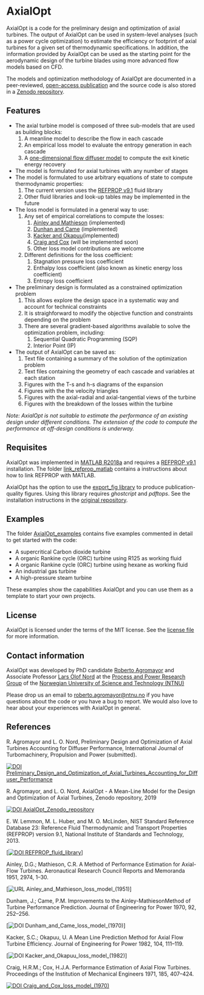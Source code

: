 # AxialOpt
AxialOpt is a code for the preliminary design and optimization of axial turbines. The output of AxialOpt can be used in system-level analyses (such as a power cycle optimization) to estimate the efficiency or footprint of axial turbines for a given set of thermodynamic specifications. In addition, the information provided by AxialOpt can be used as the starting point for the aerodynamic design of the turbine blades using more advanced flow models based on CFD.

The models and optimization methodology of AxialOpt are documented in a peer-reviewed, [open-access publication](#1) and the source code is also stored in a [Zenodo repository](#2).

## Features

* The axial turbine model is composed of three sub-models that are used as building blocks:
  1. A meanline model to describe the flow in each cascade
  2. An empirical loss model to evaluate the entropy generation in each cascade
  3. A [one-dimensional flow diffuser model](https://github.com/RoberAgro/AnnularDiffuser1D) to compute the exit kinetic energy recovery
* The model is formulated for axial turbines with any number of stages
* The model is formulated to use arbitrary equations of state to compute thermodynamic properties:
  1. The current version uses the [REFPROP v9.1](#3) fluid library
  2. Other fluid libraries and look-up tables may be implemented in the future
* The loss model is formulated in a general way to use:
  1. Any set of empirical correlations to compute the losses:
      1. [Ainley and Mathieson](#4) (implemented)
      2. [Dunhan and Came](#5) (implemented)
      3. [Kacker and Okapuu](#6)(implemented)
      4. [Craig and Cox](#7) (will be implemented soon)
      5. Other loss model contributions are welcome
  2. Different definitions for the loss coefficient:
      1. Stagnation pressure loss coefficient
      2. Enthalpy loss coefficient (also known as kinetic energy loss coefficient)
      3. Entropy loss coefficient
* The preliminary design is formulated as a constrained optimization problem
  1. This allows explore the design space in a systematic way and account for technical constraints
  2. It is straighforward to modify the objective function and constraints depending on the problem
  3. There are several gradient-based algorithms available to solve the optimization problem, including:
      1. Sequential Quadratic Programming (SQP)
      2. Interior Point (IP)
* The output of AxialOpt can be saved as:
  1. Text file containing a summary of the solution of the optimization problem
  2. Text files containing the geometry of each cascade and variables at each station
  3. Figures with the T-s and h-s diagrams of the expansion
  4. Figures with the the velocity triangles
  5. Figures with the axial-radial and axial-tangential views of the turbine
  6. Figures with the breakdown of the losses within the turbine
  
_Note: AxialOpt is not suitable to estimate the performance of an existing design under different conditions. The extension of the code to compute the performance at off-design conditions is underway._



## Requisites
AxialOpt was implemented in [MATLAB R2018a](https://nl.mathworks.com/) and requires a [REFPROP v9.1](#3) installation. The folder [link_refprop_matlab](link_refprop_matlab) contains a instructions about how to link REFPROP with MATLAB.

AxialOpt has the option to use the [export_fig library](https://github.com/altmany/export_fig) to produce publication-quality figures. Using this library requires _ghostcript_ and _pdftops_. See the installation instructions in the [original repository](https://github.com/altmany/export_fig).



## Examples
The folder [AxialOpt_examples](AxialOpt_examples) contains five examples commented in detail to get started with the code:
  * A supercritical Carbon dioxide turbine
  * A organic Rankine cycle (ORC) turbine using R125 as working fluid
  * A organic Rankine cycle (ORC) turbine using hexane as working fluid
  * An industrial gas turbine
  * A high-pressure steam turbine
  
These examples show the capabilities AxialOpt and you can use them as a template to start your own projects.


## License
AxialOpt is licensed under the terms of the MIT license. See the [license file](LICENSE.md) for more information.


## Contact information
AxialOpt was developed by PhD candidate [Roberto Agromayor](https://www.ntnu.edu/employees/roberto.agromayor) and Associate Professor [Lars Olof Nord](https://www.ntnu.edu/employees/lars.nord) at the [Process and Power Research Group](https://www.ntnu.edu/ept/process-power#/view/about) of the [Norwegian University of Science and Technology (NTNU)](https://www.ntnu.no/)

Please drop us an email to [roberto.agromayor@ntnu.no](mailto:roberto.agromayor@ntnu.no) if you have questions about the code or you have a bug to report. We would also love to hear about your experiences with AxialOpt in general.



## References
<a name="1"></a>
R. Agromayor and L. O. Nord, Preliminary Design and Optimization of Axial Turbines Accounting for Diffuser Performance, International Journal of Turbomachinery, Propulsion and Power (submitted).

[![DOI Preliminary_Design_and_Optimization_of_Axial_Turbines_Accounting_for_Diffuser_Performance](https://img.shields.io/badge/DOI-Preliminary_Design_and_Optimization_of_Axial_Turbines_Accounting_for_Diffuser_Performance-blue.svg)](https://www.google.com/)

<a name="2"></a>
R. Agromayor, and L. O. Nord, AxialOpt - A Mean-Line Model for the Design and Optimization of Axial Turbines, Zenodo repository, 2019

[![DOI AxialOpt_Zenodo_repository](https://img.shields.io/badge/DOI-AxialOpt_Zenodo_repository-blue.svg)](http://doi.10.5281/zenodo.2616406)


<a name="3"></a>
E. W. Lemmon, M. L. Huber, and M. O. McLinden, NIST Standard Reference Database 23: Reference Fluid Thermodynamic and Transport Properties (REFPROP) version 9.1, National Institute of Standards and Technology, 2013.

[[![DOI REFPROP_fluid_library](https://img.shields.io/badge/DOI-REFPROP_fluid_library-blue.svg)](https://dx.doi.org/10.18434/T4JS3C)]



<a name="4"></a>
Ainley, D.G.; Mathieson, C.R. A Method of Performance Estimation for Axial-Flow Turbines. Aeronautical Research Council Reports and Memoranda 1951, 2974, 1–30.

[![URL Ainley_and_Mathieson_loss_model_(1951)](https://img.shields.io/badge/DOI-Ainley_and_Mathieson_loss_model_(1951)-blue.svg)]

<a name="5"></a>
Dunham, J.; Came, P.M. Improvements to the Ainley-MathiesonMethod of Turbine Performance Prediction. Journal of Engineering for Power 1970, 92, 252–256.

[![DOI Dunham_and_Came_loss_model_(1970)](https://img.shields.io/badge/DOI-Dunham_and_Came_loss_model_(1970)-blue.svg)]


<a name="6"></a>
Kacker, S.C.; Okapuu, U. A Mean Line Prediction Method for Axial Flow Turbine Efficiency. Journal of Engineering for Power 1982, 104, 111–119.

[![DOI Kacker_and_Okapuu_loss_model_(1982)](https://img.shields.io/badge/DOI-Kacker_and_Okapuu_loss_model_(1982)-blue.svg)]


<a name="7"></a>
Craig, H.R.M.; Cox, H.J.A. Performance Estimation of Axial Flow Turbines. Proceedings of the Institution of Mechanical Engineers 1971, 185, 407–424.

[![DOI Craig_and_Cox_loss_model_(1970)](https://img.shields.io/badge/DOI-Craig_and_Cox_loss_model_(1970)-blue.svg)](https://doi.org/10.1243/PIME_PROC_1970_185_048_02)

